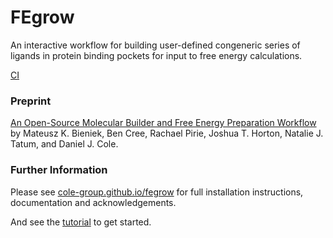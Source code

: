 # FEgrow
An interactive workflow for building user-defined congeneric series of ligands in protein binding pockets for input to free energy calculations.

[CI](https://github.com/cole-group/FEgrow/actions/workflows/CI.yml/badge.svg)

### Preprint

[An Open-Source Molecular Builder and Free Energy Preparation Workflow](https://doi.org/10.26434/chemrxiv-2022-hr5q4) by Mateusz K. Bieniek, Ben Cree, Rachael Pirie, Joshua T. Horton, Natalie J. Tatum, and Daniel J. Cole.


### Further Information

Please see [cole-group.github.io/fegrow](https://cole-group.github.io/FEgrow) for full installation instructions, documentation and acknowledgements.

And see the [tutorial](https://github.com/cole-group/FEgrow/tree/master/notebooks) to get started.
